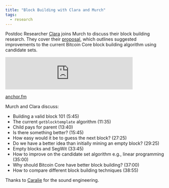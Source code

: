 ```yaml
---
title: "Block Building with Clara and Murch"
tags:
  - research
---
```


Postdoc Researcher [Clara](https://twitter.com/ClaraShik) joins Murch to discuss their block building research. They cover their [proposal](https://lists.linuxfoundation.org/pipermail/bitcoin-dev/2021-May/019020.html), which outlines suggested improvements to the current Bitcoin Core block building algorithm using candidate sets.

<iframe src="https://anchor.fm/chaincode/embed/episodes/XXX" height="102px" width="400px" frameborder="0" scrolling="no"></iframe>

[anchor.fm](https://anchor.fm/chaincode/episodes/xxxxx)

Murch and Clara discuss:

- Building a valid block 101 (5:45)
- The current `getblocktemplate` algorithm (11:35)
- Child pays for parent (13:40)
- Is there something better? (15:45)
- How easy would it be to guess the next block? (27:25)
- Do we have a better idea than initially mining an empty block? (29:25)
- Empty blocks and SegWit (33:45)
- How to improve on the candidate set algorithm e.g., linear programming (35:00)
- Why should Bitcoin Core have better block building? (37:00)
- How to compare different block building techniques (38:55)

Thanks to [Caralie](https://twitter.com/CaralieC/) for the sound engineering.
